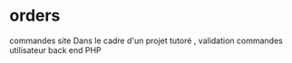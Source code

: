 # orders
commandes site 
Dans le cadre  d'un projet tutoré , validation commandes  utilisateur back end PHP 
